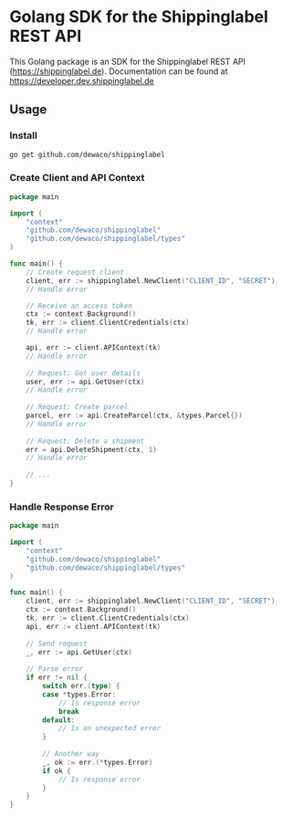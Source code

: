 # Golang SDK for the Shippinglabel REST API

This Golang package is an SDK for the Shippinglabel REST API (https://shippinglabel.de). Documentation can be found at https://developer.dev.shippinglabel.de

## Usage

### Install

``` sh
go get github.com/dewaco/shippinglabel
```

### Create Client and API Context

```go
package main

import (
	"context"
	"github.com/dewaco/shippinglabel"
	"github.com/dewaco/shippinglabel/types"
)

func main() {
	// Create request client
	client, err := shippinglabel.NewClient("CLIENT_ID", "SECRET")
	// Handle error

	// Receive an access token
	ctx := context.Background()
	tk, err := client.ClientCredentials(ctx)
	// Handle error

	api, err := client.APIContext(tk)
	// Handle error
	
	// Request: Get user details
	user, err := api.GetUser(ctx)
	// Handle error
	
	// Request: Create parcel
	parcel, err := api.CreateParcel(ctx, &types.Parcel{})
	// Handle error
	
	// Request: Delete a shipment
	err = api.DeleteShipment(ctx, 1)
	// Handle error
	
	// ...
}
```

### Handle Response Error

```go
package main

import (
	"context"
	"github.com/dewaco/shippinglabel"
	"github.com/dewaco/shippinglabel/types"
)

func main() {
	client, err := shippinglabel.NewClient("CLIENT_ID", "SECRET")
	ctx := context.Background()
	tk, err := client.ClientCredentials(ctx)
	api, err := client.APIContext(tk)
	
	// Send request
	_, err := api.GetUser(ctx)
	
	// Parse error
	if err != nil {
		switch err.(type) {
		case *types.Error:
			// Is response error
			break
		default:
			// Is an unexpected error
		}
		
		// Another way
		_, ok := err.(*types.Error)
		if ok {
			// Is response error
        }
    }
}
```